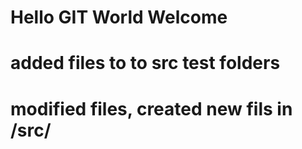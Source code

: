 # Hello GIT World Welcome
# added files to  to src test folders
# modified files, created new fils in /src/